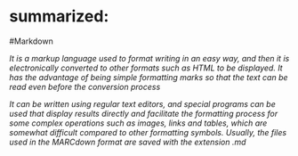 # summarized:

#Markdown


*It is a markup language used to format writing in an easy way, and then it is electronically converted to other formats such as HTML to be displayed. It has the advantage of being simple formatting marks so that the text can be read even before the conversion process*

*It can be written using regular text editors, and special programs can be used that display results directly and facilitate the formatting process for some complex operations such as images, links and tables, which are somewhat difficult compared to other formatting symbols. Usually, the files used in the MARCdown format are saved with the extension .md*
